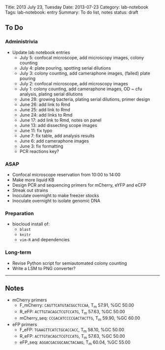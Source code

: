 Title: 2013 July 23, Tuesday
Date: 2013-07-23
Category: lab-notebook
Tags: lab-notebook: entry
Summary: To do list, notes
status: draft

## To Do ##

### Administrivia ###

- Update lab notebook entries
    - July 5: confocal microscope, add microscopy images, colony counting
    - July 4: plate pouring, spotting serial dilutions
    - July 3: colony counting, add cameraphone images, (failed) plate pouring
    - July 2: confocal microscope, add microscopy images 
    - July 1: colony counting, add cameraphone images, OD ~ cfu analysis, plating serial dilutions
    - June 28: growing bacteria, plating serial dilutions, primer design
    - June 26: add link to Rmd
    - June 25: add link to Rmd
    - June 24: add links to Rmd
    - June 17: add link to Rmd, notes on panel
    - June 13: add dissecting scope images
    - June 11: fix typo
    - June 7: fix table, add analysis results 
    - June 6: add cameraphone images
    - June 3: fix formatting
    - PCR reactions key?

### ASAP ###

- Confocal microscope reservation from 10:00 to 14:00
- Make more liquid KB
- Design PCR and sequencing primers for mCherry, eYFP and eCFP
- Streak out strains
- Inoculate overnight to make freezer stocks
- Inoculate overnight to isolate genomic DNA

### Preparation ###

- biocloud install of:
    - `blast`
    - `knitr`
    - `vim-R` and dependencies

### Long-term ###

- Revise Python script for semiautomated colony counting
- Write a LSM to PNG converter?

***

## Notes ##

- mCherry primers
    - F_mCherry: `CAGTTCATGTACGGCTCCAA`, T<sub>m</sub> 57.91, %GC 50.00
    - R_eFP: `ACTTGTACAGCTCGTCCATG`, T<sub>m</sub> 57.63, %GC 50.00
    - mCherry_seq: `CCGACATCCCCGACTACTTG`, T<sub>m</sub> 59.90, %GC 60.00
- eFP primers
    - F_eFP: `TGAAGTTCATCTGCACCACC`, T<sub>m</sub> 58.10, %GC 50.00
    - R_eFP: `ACTTGTACAGCTCGTCCATG`, T<sub>m</sub> 57.63, %GC 50.00
    - eFP_seq: `AGGACGACGGCAACTACAAG`, T<sub>m</sub> 60.04, %GC 55.00


